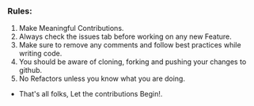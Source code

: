 ### Rules:

1. Make Meaningful Contributions.
2. Always check the issues tab before working on any new Feature.
3. Make sure to remove any comments and follow best practices while writing code.
4. You should be aware of cloning, forking and pushing your changes to github.
5. No Refactors unless you know what you are doing.

- That's all folks, Let the contributions Begin!.
